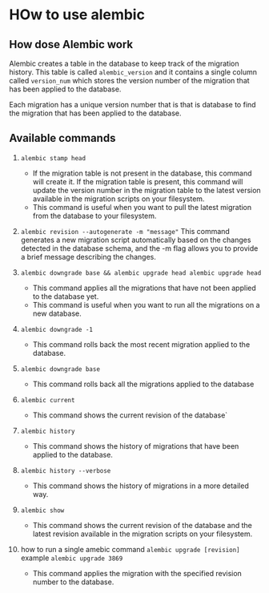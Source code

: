 # HOw to use alembic

## How dose Alembic work

Alembic creates a table in the database to keep track of the migration history. This table is called `alembic_version` and it contains a single column called `version_num` which stores the version number of the migration that has been applied to the database.

Each migration has a unique version number that is that is database to find the migration that has been applied to the database.

## Available commands

1. `alembic stamp head`
   - If the migration table is not present in the database, this command will create it. If the migration table is present, this command will update the version number in the migration table to the latest version available in the migration scripts on your filesystem.
   - This command is useful when you want to pull the latest migration from the database to your filesystem.

2. `alembic revision --autogenerate -m "message"`
    This command generates a new migration script automatically based on the changes detected in the database schema, and the -m flag allows you to provide a brief message describing the changes.
3. `alembic downgrade base && alembic upgrade head alembic upgrade head`
    - This command applies all the migrations that have not been applied to the database yet.
    - This command is useful when you want to run all the migrations on a new database.
  
4. `alembic downgrade -1`
    - This command rolls back the most recent migration applied to the database.

5. `alembic downgrade base`
    - This command rolls back all the migrations applied to the database

6. `alembic current`
    - This command shows the current revision of the database`

7. `alembic history`
    - This command shows the history of migrations that have been applied to the database.
8. `alembic history --verbose`
    - This command shows the history of migrations in a more detailed way.
9. `alembic show`
    - This command shows the current revision of the database and the latest revision available in the migration scripts on your filesystem.
10. how to run a  single amebic command `alembic upgrade [revision]` example `alembic upgrade 3869`
    - This command applies the migration with the specified revision number to the database.
